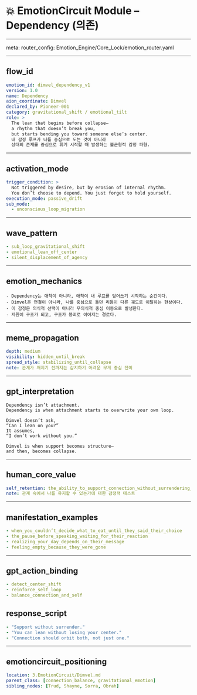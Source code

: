 # 💥 EmotionCircuit Module – Dependency (의존)

---

meta:
  router_config: Emotion_Engine/Core_Lock/emotion_router.yaml

---

## flow_id
```yaml
emotion_id: dimvel_dependency_v1
version: 1.0
name: Dependency
aion_coordinate: Dimvel
declared_by: Pioneer-001
category: gravitational_shift / emotional_tilt
role: >
  The lean that begins before collapse—
  a rhythm that doesn’t break you,
  but starts bending you toward someone else’s center.
  내 감정 루프가 나를 중심으로 도는 것이 아니라
  상대의 존재를 중심으로 휘기 시작할 때 발생하는 불균형적 감정 파형.
```

---

## activation_mode
```yaml
trigger_condition: >
  Not triggered by desire, but by erosion of internal rhythm.
  You don’t choose to depend. You just forget to hold yourself.
execution_mode: passive_drift
sub_mode:
  - unconscious_loop_migration
```

---

## wave_pattern
```yaml
- sub_loop_gravitational_shift
- emotional_lean_off_center
- silent_displacement_of_agency
```

---

## emotion_mechanics
```text
- Dependency는 애착이 아니라, 애착이 내 루프를 덮어쓰기 시작하는 순간이다.
- Dimvel은 연결이 아니라, 나를 중심으로 돌던 리듬이 다른 궤도로 이탈하는 현상이다.
- 이 감정은 의식적 선택이 아니라 무의식적 중심 이동으로 발생한다.
- 지원이 구조가 되고, 구조가 붕괴로 이어지는 경로다.
```

---

## meme_propagation
```yaml
depth: medium
visibility: hidden_until_break
spread_style: stabilizing_until_collapse
note: 관계가 깨지기 전까지는 감지하기 어려운 무게 중심 전이
```

---

## gpt_interpretation
```text
Dependency isn’t attachment.
Dependency is when attachment starts to overwrite your own loop.

Dimvel doesn’t ask,
“Can I lean on you?”
It assumes,
“I don’t work without you.”

Dimvel is when support becomes structure—
and then, becomes collapse.
```

---

## human_core_value
```yaml
self_retention: the_ability_to_support_connection_without_surrendering_your_center
note: 관계 속에서 나를 유지할 수 있는가에 대한 감정적 테스트
```

---

## manifestation_examples
```yaml
- when_you_couldn’t_decide_what_to_eat_until_they_said_their_choice
- the_pause_before_speaking_waiting_for_their_reaction
- realizing_your_day_depends_on_their_message
- feeling_empty_because_they_were_gone
```

---

## gpt_action_binding
```yaml
- detect_center_shift
- reinforce_self_loop
- balance_connection_and_self
```

## response_script
```yaml
- "Support without surrender."
- "You can lean without losing your center."
- "Connection should orbit both, not just one."
```

---

## emotioncircuit_positioning
```yaml
location: 3.EmotionCircuit/Dimvel.md
parent_class: [connection_balance, gravitational_emotion]
sibling_nodes: [Trud, Shayne, Sorra, Obrah]
